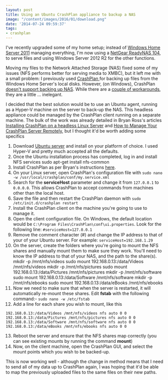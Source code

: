 ```yaml
---
layout: post
title: Using an Ubuntu CrashPlan appliance to backup a NAS
image: "/content/images/2016/01/download.png"
date: '2014-07-24 09:59:37'
tags:
- crashplan
---
```


I've recently upgraded some of my home setup; instead of [Windows Home Server 2011](http://windows.microsoft.com/en-gb/windows/windows-home-server) managing everything, I'm now using a [NetGear ReadyNAS 104](http://www.netgear.co.uk/home/products/connected-storage/RN10400.aspx#tab-techspecs), to serve files and using Windows Server 2012 R2 for the other functions.

Moving my files to the Network Attached Storage (NAS) fixed some of my issues (NFS performs better for serving media to XMBC), but it left me with a small problem: I previously used [CrashPlan ](http://www.code42.com/crashplan/)for backing up files from the Windows Home Server's local disks. However, (on Windows), CrashPlan [doesn't support backing up NAS](http://support.code42.com/CrashPlan/Latest/Backup/Mounting_Networked_Storage_Or_NAS_Devices_For_Backup). While there are a [couple of workarounds](https://helpdesk.crashplan.com/entries/24338-Ability-to-backup-network-shares-Network-Attached-Storage-), they are a little ... inelegant.

I decided that the best solution would be to use an Ubuntu agent, running as a Hyper-V machine on the server to back-up the NAS. This headless appliance could be managed by the CrashPlan client running on a separate machine. The bulk of the work was already detailed in Bryan Ross's articles [Installing CrashPlan on a headless Linux Server](http://www.liquidstate.net/how-to-manage-your-crashplan-server-remotely/) and [How to Manage Your CrashPlan Server Remotely](http://www.liquidstate.net/blog/technology/how-to-manage-your-crashplan-server-remotely/), but I thought it'd be worth adding some specifics

1. Download [Ubuntu server](http://www.ubuntu.com/download/server) and install on your platform of choice. I used Hyper-V and pretty much accepted all the defaults.
2. Once the Ubuntu installation process has completed, log in and install NFS services sudo apt-get install nfs-common
3. Install CrashPlan as per Bryan's instructions [here](http://www.liquidstate.net/blog/technology/installing-crashplan-on-a-headless-linux-server/).
4. On your Linux server, open CrashPlan's configuration file with `sudo nano -w /usr/local/crashplan/conf/my.service.xml`
5. Search for the **serviceHost** parameter and change it from `127.0.0.1` to `0.0.0.0`. This allows CrashPlan to accept commands from machines other than the local host.
6. Save the file and then restart the CrashPlan daemon with `sudo /etc/init.d/crashplan restart`
7. Install the CrashPlan client on the machine you're going to use to manage it.
8. Open the client configuration file. On Windows, the default location would be `C:\Program Files\CrashPlan\conf\ui.properties`. Look for the following line: `#serviceHost=127.0.0.1`
9. Remove the comment character (#) and change the IP address to that of your of your Ubuntu server. For example: `serviceHost=192.168.1.29`
10. On the server, create the folders where you're going to mount the NFS shares and manually mount them to make sure they work. You'll need to know the IP address to that of your NAS, and the path to the share(s). mkdir -p /mnt/nfs/videos sudo mount 192.168.0.13:/data/Videos /mnt/nfs/videos mkdir -p /mnt/nfs/pictures sudo mount 192.168.0.13:/data/Pictures /mnt/nfs/pictures mkdir -p /mnt/nfs/software sudo mount 192.168.0.13:/data/Software /mnt/nfs/software mkdir -p /mnt/nfs/ebooks sudo mount 192.168.0.13:/data/eBooks /mnt/nfs/ebooks
11. Now we need to make sure that when the server is restarted, it will automatically re-mount these shares. Edit **fstab** with the following command:- `sudo nano -w /etc/fstab`
12. Add a line for each share you wish to mount, like this 

```
192.168.0.13:/data/Videos /mnt/nfs/videos nfs auto 0 0
192.168.0.13:/data/Pictures /mnt/nfs/pictures nfs auto 0 0
192.168.0.13:/data/Software /mnt/nfs/software nfs auto 0 0
192.168.0.13:/data/eBooks /mnt/nfs/ebooks nfs auto 0 0
```
13. Reboot the server and ensure that the NFS shares map correctly (you can see existing mounts by running the command **mount**)
14. Now, on the client machine, open the CrashPlan GUI, and select the mount points which you wish to be backed-up.

This is now working well  - although the change in method means that I need to send all of my data up to CrashPlan again, I was hoping that it'd be able to map the previously uploaded files to the same files on their new paths.


